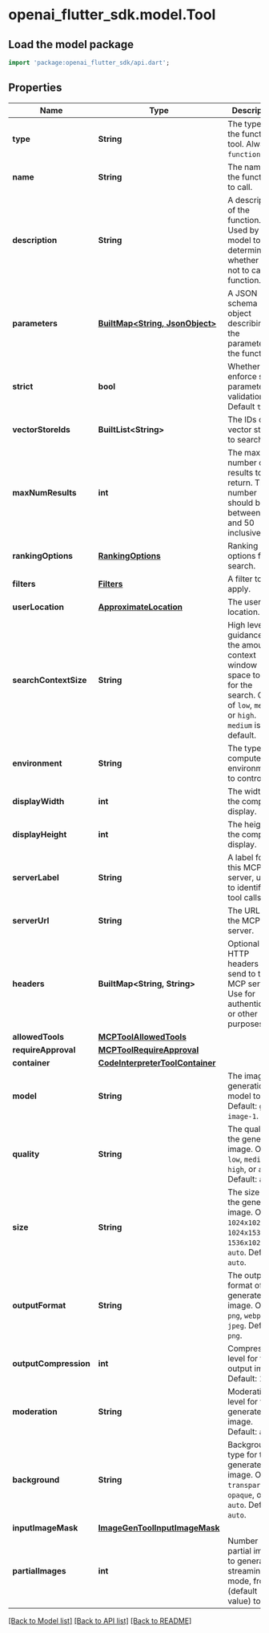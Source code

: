 # openai_flutter_sdk.model.Tool

## Load the model package
```dart
import 'package:openai_flutter_sdk/api.dart';
```

## Properties
Name | Type | Description | Notes
------------ | ------------- | ------------- | -------------
**type** | **String** | The type of the function tool. Always `function`. | [default to 'function']
**name** | **String** | The name of the function to call. | 
**description** | **String** | A description of the function. Used by the model to determine whether or not to call the function. | [optional] 
**parameters** | [**BuiltMap&lt;String, JsonObject&gt;**](JsonObject.md) | A JSON schema object describing the parameters of the function. | 
**strict** | **bool** | Whether to enforce strict parameter validation. Default `true`. | 
**vectorStoreIds** | **BuiltList&lt;String&gt;** | The IDs of the vector stores to search. | 
**maxNumResults** | **int** | The maximum number of results to return. This number should be between 1 and 50 inclusive. | [optional] 
**rankingOptions** | [**RankingOptions**](RankingOptions.md) | Ranking options for search. | [optional] 
**filters** | [**Filters**](Filters.md) | A filter to apply. | [optional] 
**userLocation** | [**ApproximateLocation**](ApproximateLocation.md) | The user's location. | [optional] 
**searchContextSize** | **String** | High level guidance for the amount of context window space to use for the search. One of `low`, `medium`, or `high`. `medium` is the default. | [optional] 
**environment** | **String** | The type of computer environment to control. | 
**displayWidth** | **int** | The width of the computer display. | 
**displayHeight** | **int** | The height of the computer display. | 
**serverLabel** | **String** | A label for this MCP server, used to identify it in tool calls.  | 
**serverUrl** | **String** | The URL for the MCP server.  | 
**headers** | **BuiltMap&lt;String, String&gt;** | Optional HTTP headers to send to the MCP server. Use for authentication or other purposes.  | [optional] 
**allowedTools** | [**MCPToolAllowedTools**](MCPToolAllowedTools.md) |  | [optional] 
**requireApproval** | [**MCPToolRequireApproval**](MCPToolRequireApproval.md) |  | [optional] 
**container** | [**CodeInterpreterToolContainer**](CodeInterpreterToolContainer.md) |  | 
**model** | **String** | The image generation model to use. Default: `gpt-image-1`.  | [optional] [default to 'gpt-image-1']
**quality** | **String** | The quality of the generated image. One of `low`, `medium`, `high`,  or `auto`. Default: `auto`.  | [optional] [default to 'auto']
**size** | **String** | The size of the generated image. One of `1024x1024`, `1024x1536`,  `1536x1024`, or `auto`. Default: `auto`.  | [optional] [default to 'auto']
**outputFormat** | **String** | The output format of the generated image. One of `png`, `webp`, or  `jpeg`. Default: `png`.  | [optional] [default to 'png']
**outputCompression** | **int** | Compression level for the output image. Default: 100.  | [optional] [default to 100]
**moderation** | **String** | Moderation level for the generated image. Default: `auto`.  | [optional] [default to 'auto']
**background** | **String** | Background type for the generated image. One of `transparent`,  `opaque`, or `auto`. Default: `auto`.  | [optional] [default to 'auto']
**inputImageMask** | [**ImageGenToolInputImageMask**](ImageGenToolInputImageMask.md) |  | [optional] 
**partialImages** | **int** | Number of partial images to generate in streaming mode, from 0 (default value) to 3.  | [optional] [default to 0]

[[Back to Model list]](../README.md#documentation-for-models) [[Back to API list]](../README.md#documentation-for-api-endpoints) [[Back to README]](../README.md)


